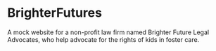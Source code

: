 # BrighterFutures
A mock website for a non-profit law firm named Brighter Future Legal Advocates, who help advocate for the rights of kids in foster care. 
